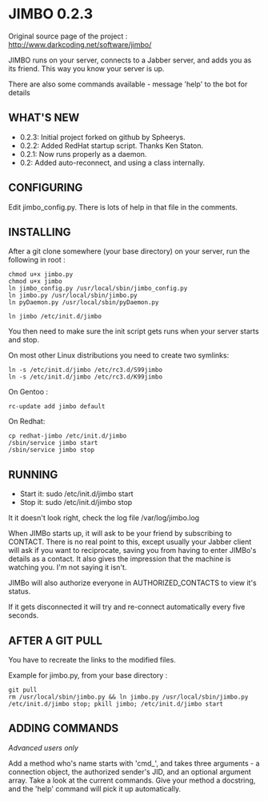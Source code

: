 JIMBO 0.2.3
===========
Original source page of the project : http://www.darkcoding.net/software/jimbo/

JIMBO runs on your server, connects to a Jabber server, and adds you as its friend. This way you know your server is up.

There are also some commands available - message 'help' to the bot for details

WHAT'S NEW
----------
- 0.2.3: Initial project forked on github by Spheerys.
- 0.2.2: Added RedHat startup script. Thanks Ken Staton.
- 0.2.1: Now runs properly as a daemon.
- 0.2: Added auto-reconnect, and using a class internally.

CONFIGURING
-----------

Edit jimbo_config.py. There is lots of help in that file in the comments.

INSTALLING
----------

After a git clone somewhere (your base directory) on your server, run the following in root :
```
chmod u+x jimbo.py
chmod u+x jimbo
ln jimbo_config.py /usr/local/sbin/jimbo_config.py
ln jimbo.py /usr/local/sbin/jimbo.py
ln pyDaemon.py /usr/local/sbin/pyDaemon.py

ln jimbo /etc/init.d/jimbo
```
You then need to make sure the init script gets runs when your server starts and stop.

On most other Linux distributions you need to create two symlinks:
```
ln -s /etc/init.d/jimbo /etc/rc3.d/S99jimbo
ln -s /etc/init.d/jimbo /etc/rc3.d/K99jimbo
```

On Gentoo : 
```
rc-update add jimbo default
```

On Redhat: 
```
cp redhat-jimbo /etc/init.d/jimbo
/sbin/service jimbo start
/sbin/service jimbo stop
```

RUNNING
-------

- Start it: sudo /etc/init.d/jimbo start
- Stop it: sudo /etc/init.d/jimbo stop

It it doesn't look right, check the log file /var/log/jimbo.log

When JIMBo starts up, it will ask to be your friend by subscribing to CONTACT. There is no real point to this, except usually your Jabber client will ask if you want to reciprocate, saving you from having to enter JIMBo's details as a contact. It also gives the impression that the machine is watching you. I'm not saying it isn't.

JIMBo will also authorize everyone in AUTHORIZED_CONTACTS to view it's status.

If it gets disconnected it will try and re-connect automatically every five seconds.


AFTER A GIT PULL
----------------
You have to recreate the links to the modified files.

Example for jimbo.py, from your base directory :
```
git pull
rm /usr/local/sbin/jimbo.py && ln jimbo.py /usr/local/sbin/jimbo.py
/etc/init.d/jimbo stop; pkill jimbo; /etc/init.d/jimbo start
```

ADDING COMMANDS
---------------

*Advanced users only*

Add a method who's name starts with 'cmd_', and takes three arguments - a connection object, the authorized sender's JID, and an optional argument array. Take a look at the current commands. Give your method a docstring, and the 'help' command will pick it up automatically.


